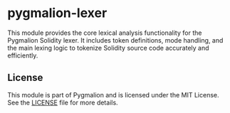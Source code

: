 # pygmalion-lexer

This module provides the core lexical analysis functionality for the Pygmalion Solidity lexer. It includes token definitions, mode handling, and the main lexing logic to tokenize Solidity source code accurately and efficiently.

## License

This module is part of Pygmalion and is licensed under the MIT License. See the [LICENSE](https://github.com/icanvardar/pygmalion/blob/main/pygmalion-lexer/LICENCE) file for more details.
